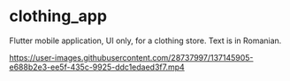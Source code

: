 # clothing_app

Flutter mobile application, UI only, for a clothing store.
Text is in Romanian.


https://user-images.githubusercontent.com/28737997/137145905-e688b2e3-ee5f-435c-9925-ddc1edaed3f7.mp4

